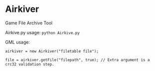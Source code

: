 # Airkiver
 Game File Archive Tool

Airkive.py usage:
`python Airkive.py`

GML usage:
```
airkiver = new Airkiver("filetable file");

file = airkiver.getFile("filepath", true); // Extra argument is a crc32 validation step.
```
